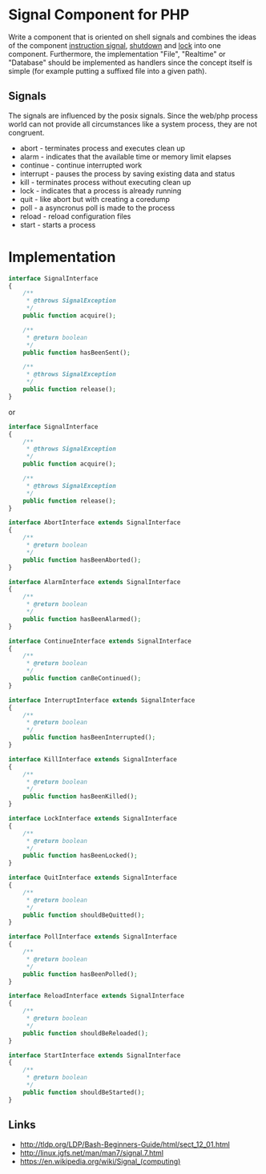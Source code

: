 # Signal Component for PHP

Write a component that is oriented on shell signals and combines the ideas of the component [instruction signal](https://github.com/stevleibelt/php_component_instruction_signal), [shutdown](https://github.com/stevleibelt/php_component_shutdown) and [lock](https://github.com/stevleibelt/php_component_lock) into one component.
Furthermore, the implementation "File", "Realtime" or "Database" should be implemented as handlers since the concept itself is simple (for example putting a suffixed file into a given path).

## Signals

The signals are influenced by the posix signals. Since the web/php process world can not provide all circumstances like a system process, they are not congruent.

* abort     -   terminates process and executes clean up
* alarm     -   indicates that the available time or memory limit elapses
* continue  -   continue interrupted work
* interrupt -   pauses the process by saving existing data and status
* kill      -   terminates process without executing clean up
* lock      -   indicates that a process is already running
* quit      -   like abort but with creating a coredump
* poll      -   a asyncronus poll is made to the process
* reload    -   reload configuration files
* start     -   starts a process


# Implementation

```php
interface SignalInterface
{
    /**
     * @throws SignalException
     */
    public function acquire();

    /**
     * @return boolean
     */
    public function hasBeenSent();

    /**
     * @throws SignalException
     */
    public function release();
}
```

or

```php
interface SignalInterface
{
    /**
     * @throws SignalException
     */
    public function acquire();

    /**
     * @throws SignalException
     */
    public function release();
}

interface AbortInterface extends SignalInterface
{
    /**
     * @return boolean
     */
    public function hasBeenAborted();
}

interface AlarmInterface extends SignalInterface
{
    /**
     * @return boolean
     */
    public function hasBeenAlarmed();
}

interface ContinueInterface extends SignalInterface
{
    /**
     * @return boolean
     */
    public function canBeContinued();
}

interface InterruptInterface extends SignalInterface
{
    /**
     * @return boolean
     */
    public function hasBeenInterrupted();
}

interface KillInterface extends SignalInterface
{
    /**
     * @return boolean
     */
    public function hasBeenKilled();
}

interface LockInterface extends SignalInterface
{
    /**
     * @return boolean
     */
    public function hasBeenLocked();
}

interface QuitInterface extends SignalInterface
{
    /**
     * @return boolean
     */
    public function shouldBeQuitted();
}

interface PollInterface extends SignalInterface
{
    /**
     * @return boolean
     */
    public function hasBeenPolled();
}

interface ReloadInterface extends SignalInterface
{
    /**
     * @return boolean
     */
    public function shouldBeReloaded();
}

interface StartInterface extends SignalInterface
{
    /**
     * @return boolean
     */
    public function shouldBeStarted();
}
```

## Links

* http://tldp.org/LDP/Bash-Beginners-Guide/html/sect_12_01.html
* http://linux.jgfs.net/man/man7/signal.7.html
* https://en.wikipedia.org/wiki/Signal_(computing)
